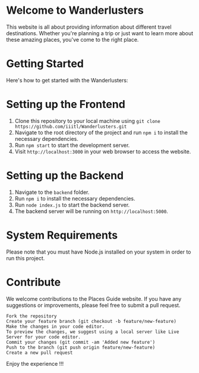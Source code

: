 # Welcome to Wanderlusters

This website is all about providing information about different travel destinations. Whether you're planning a trip or just want to learn more about these amazing places, you've come to the right place.

# Getting Started

Here's how to get started with the Wanderlusters:

# Setting up the Frontend

1.  Clone this repository to your local machine using
```git clone https://github.com/iiitl/Wanderlusters.git```
2.  Navigate to the root directory of the project and run `npm i` to install the necessary dependencies.
3.  Run `npm start` to start the development server.
4.  Visit `http://localhost:3000` in your web browser to access the website.

# Setting up the Backend

1.  Navigate to the `backend` folder.
2.  Run `npm i` to install the necessary dependencies.
3.  Run `node index.js` to start the backend server.
4.  The backend server will be running on `http://localhost:5000`.

# System Requirements

Please note that you must have Node.js installed on your system in order to run this project.

# Contribute

We welcome contributions to the Places Guide website. If you have any suggestions or improvements, please feel free to submit a pull request. 

```
Fork the repository
Create your feature branch (git checkout -b feature/new-feature)
Make the changes in your code editor.
To preview the changes, we suggest using a local server like Live Server for your code editor.
Commit your changes (git commit -am 'Added new feature')
Push to the branch (git push origin feature/new-feature)
Create a new pull request
```

Enjoy the experience !!!
